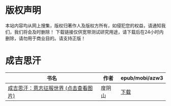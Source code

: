 # 版权声明

本站内容均从网上搜集，版权归著作人及版权方所有，如侵犯您的权益，请通知我们，我们将会及时删除！ 下载链接仅供宽带测试研究用途，请下载后在24小时内删除，请勿用于商业目的。请支持正版！

# 成吉思汗

| 书名 | 作者 | epub/mobi/azw3 |
| --- | --- | --- |
| [成吉思汗：意志征服世界 (点击查看图片)](https://www.dushupai.com/attachment/2024/06/01/272f10e93ce863d9.jpg) | 度阴山 | [下载](https://url89.ctfile.com/f/31084289-1357006336-1679bb?p=8866) |
